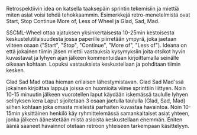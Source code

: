 Retrospektiivin idea on katsella taaksepäin sprintin tekemisiin ja miettiä
miten asiat voisi tehdä tehokkaammin. Esimerkkejä retro-menetelmistä ovat Start, Stop Continue More of, Less of Wheel ja Glad, Sad, Mad.

SSCML-Wheel ottaa ajatuksen yksinkertaisesta 10-25min kestoisesta keskustelutilaisuudesta jossa paperille piirretään
ympyrä, joka jaetaan viiteen osaan ("Start", "Stop", "Continue", "More of", "Less of"). Ideana on että jokainen tiimin
jäsen miettii vastauksia kysymyksiin joita otsikot hyvin kuvastavat ja lyhyen ajan jälkeen kommentoidaan kirjoittamalla
seinälle oikeaan kohtaan. Lopuksi vastauksista keskustellaan ja pohditaan tiimin kesken. 

Glad Sad Mad ottaa hieman erilaisen lähestymistavan. Glad Sad Mad'ssä jokainen kirjoittaa lappuja joissa on huomioita
viime sprinttiin liittyen. Noin 10-15 minuutin jälkeen vuorotellen laput käydään iskemässä taululle lyhyen selityksen kera
Laput sijoitetaan 3 osaan jaetulla taululla (Glad, Sad, Mad) siihen kohtaan joka omasta mielestä parhaiten kuvastaa havaintoa.
Noin 10-15min yksittäinen henkilö käy ryhmittelemässä samankaltaiset asiat yhteen, jonka jälkeen äänestetään mistä asioista keskustellaan enemmän.
Eniten ääniä saaneet havainnot otetaan retroon yhteiseen tarkempaan käsittelyyn.
